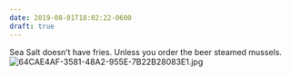 ```yaml
---
date: 2019-08-01T18:02:22-0600
draft: true
---
```




Sea Salt doesn’t have fries. Unless you order the beer steamed mussels. ![64CAE4AF-3581-48A2-955E-7B22B28083E1.jpg](http://ianwhitney.micro.blog/uploads/2019/166f8b537d.jpg)



